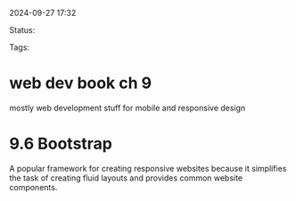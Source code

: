 
2024-09-27 17:32

Status:

Tags:

# web dev book ch 9


mostly web development stuff for mobile and responsive design

# 9.6 Bootstrap

A popular framework for creating responsive websites because it simplifies the task of creating fluid layouts and provides common website components.
